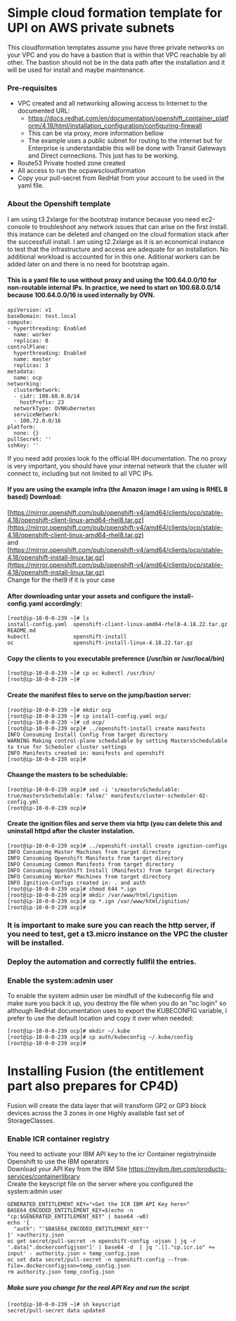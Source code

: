 # Simple cloud formation template for UPI on AWS private subnets 
This cloudformation templates assume you have three private networks on your VPC and you do have a bastion that is within that VPC reachable by all other. 
The bastion should not be in the data path after the installation and it will be used for install and maybe maintenance.

### Pre-requisites
 - VPC created and all networking allowing access to Internet to the documented URL:
    - https://docs.redhat.com/en/documentation/openshift_container_platform/4.18/html/installation_configuration/configuring-firewall
    - This can be via proxy, more information bellow
    - The example uses a public subnet for routing to the internet but for Enterprise is understandable this will be done with Transit Gateways and Direct connections. This just has to be working.
 - Route53 Private hosted zone created
 - All access to run the ocpawscloudformation
 - Copy your pull-secret from RedHat from your account to be used in the yaml file.

### About the Openshift template
I am using t3.2xlarge for the bootstrap instance because you need ec2-console to troubleshoot any network issues that can arise on the first install. this instance can be deleted and changed on the cloud formation stack after the successfull install. I am using t2.2xlarge as it is an economical instance to test that the infrastructure and access are adequate for an installation. No additional workload is accounted for in this one. Aditional workers can be added later on and there is no need for bootstrap again.

#### This is a yaml file to use without proxy and using the 100.64.0.0/10 for non-routable internal IPs. In practice, we need to start on 100.68.0.0/14 because 100.64.0.0/16 is used internally by OVN.
```
apiVersion: v1
baseDomain: test.local
compute:
- hyperthreading: Enabled
  name: worker
  replicas: 0
controlPlane:
  hyperthreading: Enabled
  name: master
  replicas: 3
metadata:
  name: ocp
networking:
  clusterNetwork:
  - cidr: 100.68.0.0/14
    hostPrefix: 23
  networkType: OVNKubernetes
  serviceNetwork:
  - 100.72.0.0/16
platform:
  none: {}
pullSecret: ''
sshKey: ''
```
If you need add proxies look fo the official RH documentation. The no proxy is very important, you should have your internal network that the cluster will connect to, including but not limited to all VPC IPs.

#### If you are using the example infra (the Amazon image I am using is RHEL 8 based) Download:
[https://mirror.openshift.com/pub/openshift-v4/amd64/clients/ocp/stable-4.18/openshift-client-linux-amd64-rhel8.tar.gz](https://mirror.openshift.com/pub/openshift-v4/amd64/clients/ocp/stable-4.18/openshift-client-linux-amd64-rhel8.tar.gz)
</br>
and
</br>
[https://mirror.openshift.com/pub/openshift-v4/amd64/clients/ocp/stable-4.18/openshift-install-linux.tar.gz](https://mirror.openshift.com/pub/openshift-v4/amd64/clients/ocp/stable-4.18/openshift-install-linux.tar.gz)
</br>
Change for the rhel9 if it is your case
</br>
#### After downloading untar your assets and configure the install-config.yaml accordingly:
```
[root@ip-10-0-0-239 ~]# ls
install-config.yaml  openshift-client-linux-amd64-rhel8-4.18.22.tar.gz  README.md
kubectl              openshift-install
oc                   openshift-install-linux-4.18.22.tar.gz
```
#### Copy the clients to you executable preference (/usr/bin or /usr/local/bin)
```
[root@ip-10-0-0-239 ~]# cp oc kubectl /usr/bin/
[root@ip-10-0-0-239 ~]#
```
#### Create the manifest files to serve on the jump/bastion server:
```
[root@ip-10-0-0-239 ~]# mkdir ocp
[root@ip-10-0-0-239 ~]# cp install-config.yaml ocp/
[root@ip-10-0-0-239 ~]# cd ocp/
[root@ip-10-0-0-239 ocp]# ../openshift-install create manifests
INFO Consuming Install Config from target directory
WARNING Making control-plane schedulable by setting MastersSchedulable to true for Scheduler cluster settings
INFO Manifests created in: manifests and openshift
[root@ip-10-0-0-239 ocp]#
```
#### Chaange the masters to be schedulable:
```
[root@ip-10-0-0-239 ocp]# sed -i 's/mastersSchedulable: true/mastersSchedulable: false/' manifests/cluster-scheduler-02-config.yml
[root@ip-10-0-0-239 ocp]#
```
#### Create the ignition files and serve them via http (you can delete this and uninstall httpd after the cluster instalation.
```
[root@ip-10-0-0-239 ocp]# ../openshift-install create ignition-configs
INFO Consuming Master Machines from target directory
INFO Consuming Openshift Manifests from target directory
INFO Consuming Common Manifests from target directory
INFO Consuming OpenShift Install (Manifests) from target directory
INFO Consuming Worker Machines from target directory
INFO Ignition-Configs created in: . and auth
[root@ip-10-0-0-239 ocp]# chmod 644 *.ign
[root@ip-10-0-0-239 ocp]# mkdir /var/www/html/ignition
[root@ip-10-0-0-239 ocp]# cp *.ign /var/www/html/ignition/
[root@ip-10-0-0-239 ocp]#
```
### It is important to make sure you can reach the http server, if you need to test, get a t3.micro instance on the VPC the cluster will be installed.
### Deploy the automation and correctly fullfil the entries.

### Enable the system:admin user
To enable the system admin user be mindfull of the kubeconfig file and make sure you back it up, you destroy the file when you do an "oc login" so although RedHat documentation uses to export the KUBECONFIG variable, I prefer to use the default location and copy it over when needed:
```
[root@ip-10-0-0-239 ocp]# mkdir ~/.kube
[root@ip-10-0-0-239 ocp]# cp auth/kubeconfig ~/.kube/config
[root@ip-10-0-0-239 ocp]#
```

# Installing Fusion (the entitlement part also prepares for CP4D)

Fusion will create the data layer that will transform GP2 or GP3 block devices across the 3 zones in one Highly available fast set of StorageClasses.
### Enable ICR container registry
You need to activate your IBM API key to the icr Container registryinside Openshift to use the IBM operators
</br>
Download your API Key from the IBM Site https://myibm.ibm.com/products-services/containerlibrary
</br>
Create the keyscript file on the server where you configured the system:admin user 
```
GENERATED_ENTITLEMENT_KEY="<Get the ICR IBM API Key here>"
BASE64_ENCODED_ENTITLEMENT_KEY=$(echo -n "cp:$GENERATED_ENTITLEMENT_KEY" | base64 -w0)
echo '{
  "auth": "'$BASE64_ENCODED_ENTITLEMENT_KEY'"
}' >authority.json
oc get secret/pull-secret -n openshift-config -ojson | jq -r '.data[".dockerconfigjson"]' | base64 -d  | jq '.[]."cp.icr.io" += input' - authority.json > temp_config.json
oc set data secret/pull-secret -n openshift-config --from-file=.dockerconfigjson=temp_config.json
rm authority.json temp_config.json
```
##### Make sure you change <Get the ICR IBM API Key here> for the real API Key and run the script
```
[root@ip-10-0-0-239 ~]# sh keyscript
secret/pull-secret data updated
```













